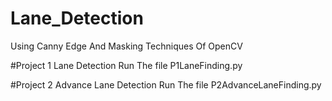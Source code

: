 # Lane_Detection
Using Canny Edge And Masking Techniques Of OpenCV

#Project 1 Lane Detection
Run The file P1LaneFinding.py

#Project 2 Advance Lane Detection
Run The file P2AdvanceLaneFinding.py
